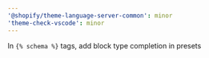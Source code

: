 ```yaml
---
'@shopify/theme-language-server-common': minor
'theme-check-vscode': minor
---
```


In `{% schema %}` tags, add block type completion in presets
